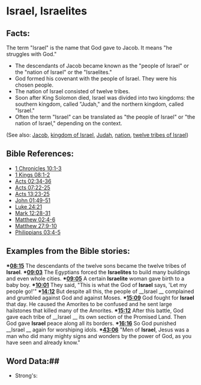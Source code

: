 # Israel, Israelites #

## Facts: ##

The term "Israel" is the name that God gave to Jacob. It means "he struggles with God."

* The descendants of Jacob became known as the "people of Israel"  or the "nation of Israel" or the "Israelites."
* God formed his covenant with the people of Israel. They were his chosen people.
* The nation of Israel consisted of twelve tribes.
* Soon after King Solomon died, Israel was divided into two kingdoms: the southern kingdom, called "Judah," and the northern kingdom, called "Israel."
* Often the term "Israel" can be translated as "the people of Israel" or "the nation of Israel," depending on the context.

(See also: [Jacob](../other/jacob.md), [kingdom of Israel](../other/kingdomofisrael.md), [Judah](../other/kingdomofjudah.md), [nation](../other/nation.md), [twelve tribes of Israel](../other/12tribesofisrael.md))

## Bible References: ##

* [1 Chronicles 10:1-3](rc://en/tn/help/1ch/10/01)
* [1 Kings 08:1-2](rc://en/tn/help/1ki/08/01)
* [Acts 02:34-36](rc://en/tn/help/act/02/34)
* [Acts 07:22-25](rc://en/tn/help/act/07/22)
* [Acts 13:23-25](rc://en/tn/help/act/13/23)
* [John 01:49-51](rc://en/tn/help/jhn/01/49)
* [Luke 24:21](rc://en/tn/help/luk/24/21)
* [Mark 12:28-31](rc://en/tn/help/mrk/12/28)
* [Matthew 02:4-6](rc://en/tn/help/mat/02/04)
* [Matthew 27:9-10](rc://en/tn/help/mat/27/09)
* [Philippians 03:4-5](rc://en/tn/help/php/03/04)

## Examples from the Bible stories: ##

  __*[08:15](rc://en/tn/help/obs/08/15)__ The descendants of the twelve sons became the twelve tribes of __Israel__.
  __*[09:03](rc://en/tn/help/obs/09/03)__ The Egyptians forced the __Israelites__ to build many buildings and even whole cities.
  __*[09:05](rc://en/tn/help/obs/09/05)__ A certain __Israelite__ woman gave birth to a baby boy.
  __*[10:01](rc://en/tn/help/obs/10/01)__ They said, "This is what the God of __Israel__ says, 'Let my people go!'"
  __*[14:12](rc://en/tn/help/obs/14/12)__ But despite all this, the people of __Israel __ complained and grumbled against God and against Moses.
  __*[15:09](rc://en/tn/help/obs/15/09)__ God fought for __Israel__ that day. He caused the Amorites to be confused and he sent large hailstones that killed many of the Amorites.
  __*[15:12](rc://en/tn/help/obs/15/12)__ After this battle, God gave each tribe of __Israel __ its own section of the Promised Land. Then God gave __Israel__ peace along all its borders.
  __*[16:16](rc://en/tn/help/obs/16/16)__ So God punished __Israel __ again for worshiping idols.
  __*[43:06](rc://en/tn/help/obs/43/06)__ "Men of __Israel__, Jesus was a man who did many mighty signs and wonders by the power of God, as you have seen and already know."


## Word Data:##

* Strong's: 

